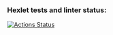 ### Hexlet tests and linter status:
[![Actions Status](https://github.com/ean3ena/java-project-71/actions/workflows/hexlet-check.yml/badge.svg)](https://github.com/ean3ena/java-project-71/actions)